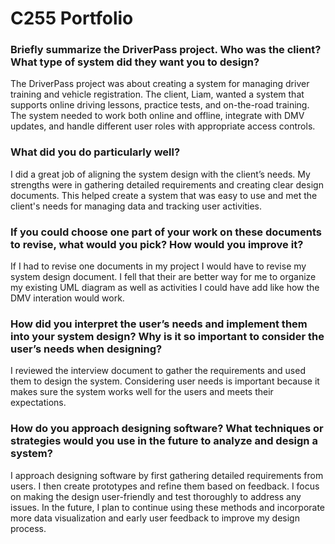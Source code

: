 # C255 Portfolio

### Briefly summarize the DriverPass project. Who was the client? What type of system did they want you to design?
The DriverPass project was about creating a system for managing driver training and vehicle registration. The client, Liam, wanted a system that supports online driving lessons, practice tests, and on-the-road training. The system needed to work both online and offline, integrate with DMV updates, and handle different user roles with appropriate access controls.

### What did you do particularly well?
I did a great job of aligning the system design with the client’s needs. My strengths were in gathering detailed requirements and creating clear design documents. This helped create a system that was easy to use and met the client's needs for managing data and tracking user activities.

### If you could choose one part of your work on these documents to revise, what would you pick? How would you improve it?
If I had to revise one documents in my project I would have to revise my system design document. I fell that their are better way for me to organize my existing UML diagram as well as activities I could have add like how the DMV interation would work.

### How did you interpret the user’s needs and implement them into your system design? Why is it so important to consider the user’s needs when designing?
I reviewed the interview document to gather the requirements and used them to design the system. Considering user needs is important because it makes sure the system works well for the users and meets their expectations.

### How do you approach designing software? What techniques or strategies would you use in the future to analyze and design a system?
I approach designing software by first gathering detailed requirements from users. I then create prototypes and refine them based on feedback. I focus on making the design user-friendly and test thoroughly to address any issues. In the future, I plan to continue using these methods and incorporate more data visualization and early user feedback to improve my design process.

